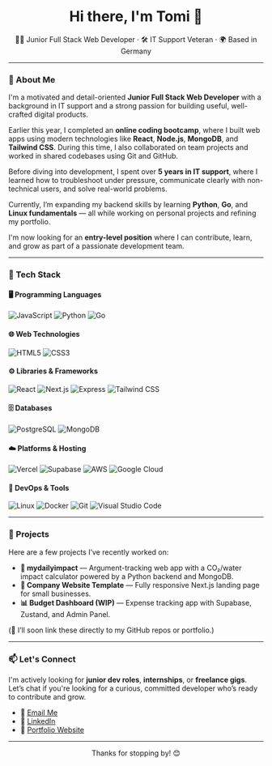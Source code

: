 <h1 align="center">Hi there, I'm Tomi 👋</h1>

<p align="center">
  👨‍💻 Junior Full Stack Web Developer · 🛠️ IT Support Veteran · 🌍 Based in Germany
</p>

---

### 🚀 About Me

I'm a motivated and detail-oriented **Junior Full Stack Web Developer** with a background in IT support and a strong passion for building useful, well-crafted digital products.

Earlier this year, I completed an **online coding bootcamp**, where I built web apps using modern technologies like **React**, **Node.js**, **MongoDB**, and **Tailwind CSS**. During this time, I also collaborated on team projects and worked in shared codebases using Git and GitHub.

Before diving into development, I spent over **5 years in IT support**, where I learned how to troubleshoot under pressure, communicate clearly with non-technical users, and solve real-world problems.

Currently, I’m expanding my backend skills by learning **Python**, **Go**, and **Linux fundamentals** — all while working on personal projects and refining my portfolio.

I'm now looking for an **entry-level position** where I can contribute, learn, and grow as part of a passionate development team.

---

### 🧰 Tech Stack

#### 🖥️ Programming Languages  
![JavaScript](https://img.shields.io/badge/JavaScript-F7DF1E?logo=javascript&logoColor=black)
![Python](https://img.shields.io/badge/Python-3776AB?logo=python&logoColor=white)
![Go](https://img.shields.io/badge/Go-00ADD8?logo=go&logoColor=white)

#### 🌐 Web Technologies  
![HTML5](https://img.shields.io/badge/HTML5-E34F26?logo=html5&logoColor=white)
![CSS3](https://img.shields.io/badge/CSS3-1572B6?logo=css3&logoColor=white)

#### ⚙️ Libraries & Frameworks  
![React](https://img.shields.io/badge/React-20232A?logo=react&logoColor=61DAFB)
![Next.js](https://img.shields.io/badge/Next.js-000000?logo=nextdotjs&logoColor=white)
![Express](https://img.shields.io/badge/Express.js-000000?logo=express&logoColor=white)
![Tailwind CSS](https://img.shields.io/badge/Tailwind_CSS-38B2AC?logo=tailwindcss&logoColor=white)

#### 🗄️ Databases  
![PostgreSQL](https://img.shields.io/badge/PostgreSQL-4169E1?logo=postgresql&logoColor=white)
![MongoDB](https://img.shields.io/badge/MongoDB-47A248?logo=mongodb&logoColor=white)

#### ☁️ Platforms & Hosting  
![Vercel](https://img.shields.io/badge/Vercel-000000?logo=vercel&logoColor=white)
![Supabase](https://img.shields.io/badge/Supabase-3ECF8E?logo=supabase&logoColor=white)
![AWS](https://img.shields.io/badge/AWS-232F3E?logo=amazonaws&logoColor=white)
![Google Cloud](https://img.shields.io/badge/Google_Cloud-4285F4?logo=googlecloud&logoColor=white)

#### 🐧 DevOps & Tools  
![Linux](https://img.shields.io/badge/Linux-FCC624?logo=linux&logoColor=black)
![Docker](https://img.shields.io/badge/Docker-2496ED?logo=docker&logoColor=white)
![Git](https://img.shields.io/badge/Git-F05032?logo=git&logoColor=white)
![Visual Studio Code](https://img.shields.io/badge/VS_Code-007ACC?logo=visualstudiocode&logoColor=white)

---

### 💼 Projects

Here are a few projects I’ve recently worked on:
- **🌿 mydailyimpact** — Argument-tracking web app with a CO₂/water impact calculator powered by a Python backend and MongoDB.
- **💼 Company Website Template** — Fully responsive Next.js landing page for small businesses.
- **📊 Budget Dashboard (WIP)** — Expense tracking app with Supabase, Zustand, and Admin Panel.

(👀 I’ll soon link these directly to my GitHub repos or portfolio.)

---

### 📫 Let's Connect

I'm actively looking for **junior dev roles**, **internships**, or **freelance gigs**.  
Let’s chat if you're looking for a curious, committed developer who’s ready to contribute and grow.

- 💌 [Email Me](mailto:your@email.com)
- 💼 [LinkedIn](https://www.linkedin.com/in/your-profile)
- 🧠 [Portfolio Website](https://yourportfolio.com)

---

<p align="center">Thanks for stopping by! 😊</p>


<!--
**tomislav-varga/tomislav-varga** is a ✨ _special_ ✨ repository because its `README.md` (this file) appears on your GitHub profile.

Here are some ideas to get you started:

- 🔭 I’m currently working on ...
- 🌱 I’m currently learning ...
- 👯 I’m looking to collaborate on ...
- 🤔 I’m looking for help with ...
- 💬 Ask me about ...
- 📫 How to reach me: ...
- 😄 Pronouns: ...
- ⚡ Fun fact: ...
-->
